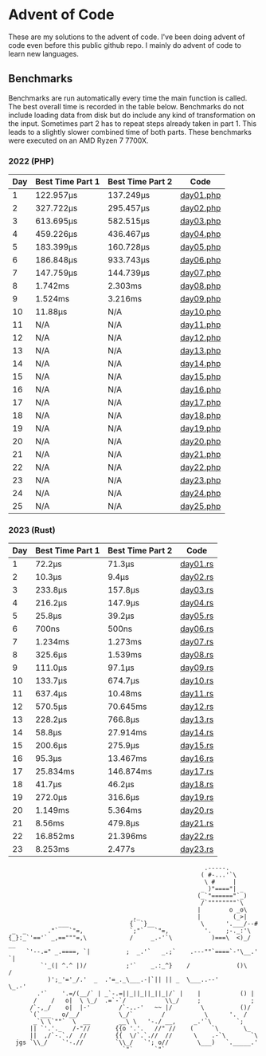# Advent of Code
These are my solutions to the advent of code. I've been doing advent of code even before this public github repo. I mainly do advent of code to learn new languages.

## Benchmarks
Benchmarks are run automatically every time the main function is called. The best overall
time is recorded in the table below. Benchmarks do not include loading data from disk but do
include any kind of transformation on the input. Sometimes part 2 has to repeat steps already
taken in part 1. This leads to a slightly slower combined time of both parts. These benchmarks
were executed on an AMD Ryzen 7 7700X.
### 2022 (PHP)
<!-- SOT2022 -->
| Day | Best Time Part 1 | Best Time Part 2 | Code |
|---|---|---|---|
| 1 | 122.957μs <!-- 122957 --> | 137.249μs <!-- 137249 --> | [day01.php](https://github.com/konstantin-lukas/advent-of-code/blob/master/2022-php/src/day01.php) |
| 2 | 327.722μs <!-- 327722 --> | 295.457μs <!-- 295457 --> | [day02.php](https://github.com/konstantin-lukas/advent-of-code/blob/master/2022-php/src/day02.php) |
| 3 | 613.695μs <!-- 613695 --> | 582.515μs <!-- 582515 --> | [day03.php](https://github.com/konstantin-lukas/advent-of-code/blob/master/2022-php/src/day03.php) |
| 4 | 459.226μs <!-- 459226 --> | 436.467μs <!-- 436467 --> | [day04.php](https://github.com/konstantin-lukas/advent-of-code/blob/master/2022-php/src/day04.php) |
| 5 | 183.399μs <!-- 183399 --> | 160.728μs <!-- 160728 --> | [day05.php](https://github.com/konstantin-lukas/advent-of-code/blob/master/2022-php/src/day05.php) |
| 6 | 186.848μs <!-- 186848 --> | 933.743μs <!-- 933743 --> | [day06.php](https://github.com/konstantin-lukas/advent-of-code/blob/master/2022-php/src/day06.php) |
| 7 | 147.759μs <!-- 147759 --> | 144.739μs <!-- 144739 --> | [day07.php](https://github.com/konstantin-lukas/advent-of-code/blob/master/2022-php/src/day07.php) |
| 8 | 1.742ms <!-- 1742281 --> | 2.303ms <!-- 2303361 --> | [day08.php](https://github.com/konstantin-lukas/advent-of-code/blob/master/2022-php/src/day08.php) |
| 9 | 1.524ms <!-- 1524767 --> | 3.216ms <!-- 3216365 --> | [day09.php](https://github.com/konstantin-lukas/advent-of-code/blob/master/2022-php/src/day09.php) |
| 10 | 11.88μs <!-- 11880 --> | N/A <!-- 9223372036854775807 --> | [day10.php](https://github.com/konstantin-lukas/advent-of-code/blob/master/2022-php/src/day10.php) |
| 11 | N/A <!-- 9223372036854775807 --> | N/A <!-- 9223372036854775807 --> | [day11.php](https://github.com/konstantin-lukas/advent-of-code/blob/master/2022-php/src/day11.php) |
| 12 | N/A <!-- 9223372036854775807 --> | N/A <!-- 9223372036854775807 --> | [day12.php](https://github.com/konstantin-lukas/advent-of-code/blob/master/2022-php/src/day12.php) |
| 13 | N/A <!-- 9223372036854775807 --> | N/A <!-- 9223372036854775807 --> | [day13.php](https://github.com/konstantin-lukas/advent-of-code/blob/master/2022-php/src/day13.php) |
| 14 | N/A <!-- 9223372036854775807 --> | N/A <!-- 9223372036854775807 --> | [day14.php](https://github.com/konstantin-lukas/advent-of-code/blob/master/2022-php/src/day14.php) |
| 15 | N/A <!-- 9223372036854775807 --> | N/A <!-- 9223372036854775807 --> | [day15.php](https://github.com/konstantin-lukas/advent-of-code/blob/master/2022-php/src/day15.php) |
| 16 | N/A <!-- 9223372036854775807 --> | N/A <!-- 9223372036854775807 --> | [day16.php](https://github.com/konstantin-lukas/advent-of-code/blob/master/2022-php/src/day16.php) |
| 17 | N/A <!-- 9223372036854775807 --> | N/A <!-- 9223372036854775807 --> | [day17.php](https://github.com/konstantin-lukas/advent-of-code/blob/master/2022-php/src/day17.php) |
| 18 | N/A <!-- 9223372036854775807 --> | N/A <!-- 9223372036854775807 --> | [day18.php](https://github.com/konstantin-lukas/advent-of-code/blob/master/2022-php/src/day18.php) |
| 19 | N/A <!-- 9223372036854775807 --> | N/A <!-- 9223372036854775807 --> | [day19.php](https://github.com/konstantin-lukas/advent-of-code/blob/master/2022-php/src/day19.php) |
| 20 | N/A <!-- 9223372036854775807 --> | N/A <!-- 9223372036854775807 --> | [day20.php](https://github.com/konstantin-lukas/advent-of-code/blob/master/2022-php/src/day20.php) |
| 21 | N/A <!-- 9223372036854775807 --> | N/A <!-- 9223372036854775807 --> | [day21.php](https://github.com/konstantin-lukas/advent-of-code/blob/master/2022-php/src/day21.php) |
| 22 | N/A <!-- 9223372036854775807 --> | N/A <!-- 9223372036854775807 --> | [day22.php](https://github.com/konstantin-lukas/advent-of-code/blob/master/2022-php/src/day22.php) |
| 23 | N/A <!-- 9223372036854775807 --> | N/A <!-- 9223372036854775807 --> | [day23.php](https://github.com/konstantin-lukas/advent-of-code/blob/master/2022-php/src/day23.php) |
| 24 | N/A <!-- 9223372036854775807 --> | N/A <!-- 9223372036854775807 --> | [day24.php](https://github.com/konstantin-lukas/advent-of-code/blob/master/2022-php/src/day24.php) |
| 25 | N/A <!-- 9223372036854775807 --> | N/A <!-- 9223372036854775807 --> | [day25.php](https://github.com/konstantin-lukas/advent-of-code/blob/master/2022-php/src/day25.php) |
<!-- EOT2022 -->

### 2023 (Rust)
<!-- SOT2023 -->
| Day | Best Time Part 1 | Best Time Part 2 | Code |
|---|---|---|---|
| 1 | 72.2μs <!-- 72200 --> | 71.3μs <!-- 71300 --> | [day01.rs](https://github.com/konstantin-lukas/advent-of-code/blob/master/2023-rust/src/solutions/day01.rs) |
| 2 | 10.3μs <!-- 10300 --> | 9.4μs <!-- 9400 --> | [day02.rs](https://github.com/konstantin-lukas/advent-of-code/blob/master/2023-rust/src/solutions/day02.rs) |
| 3 | 233.8μs <!-- 233800 --> | 157.8μs <!-- 157800 --> | [day03.rs](https://github.com/konstantin-lukas/advent-of-code/blob/master/2023-rust/src/solutions/day03.rs) |
| 4 | 216.2μs <!-- 216200 --> | 147.9μs <!-- 147900 --> | [day04.rs](https://github.com/konstantin-lukas/advent-of-code/blob/master/2023-rust/src/solutions/day04.rs) |
| 5 | 25.8μs <!-- 25800 --> | 39.2μs <!-- 39200 --> | [day05.rs](https://github.com/konstantin-lukas/advent-of-code/blob/master/2023-rust/src/solutions/day05.rs) |
| 6 | 700ns <!-- 700 --> | 500ns <!-- 500 --> | [day06.rs](https://github.com/konstantin-lukas/advent-of-code/blob/master/2023-rust/src/solutions/day06.rs) |
| 7 | 1.234ms <!-- 1234600 --> | 1.273ms <!-- 1273700 --> | [day07.rs](https://github.com/konstantin-lukas/advent-of-code/blob/master/2023-rust/src/solutions/day07.rs) |
| 8 | 325.6μs <!-- 325600 --> | 1.539ms <!-- 1539200 --> | [day08.rs](https://github.com/konstantin-lukas/advent-of-code/blob/master/2023-rust/src/solutions/day08.rs) |
| 9 | 111.0μs <!-- 111000 --> | 97.1μs <!-- 97100 --> | [day09.rs](https://github.com/konstantin-lukas/advent-of-code/blob/master/2023-rust/src/solutions/day09.rs) |
| 10 | 133.7μs <!-- 133700 --> | 674.7μs <!-- 674700 --> | [day10.rs](https://github.com/konstantin-lukas/advent-of-code/blob/master/2023-rust/src/solutions/day10.rs) |
| 11 | 637.4μs <!-- 637400 --> | 10.48ms <!-- 10480800 --> | [day11.rs](https://github.com/konstantin-lukas/advent-of-code/blob/master/2023-rust/src/solutions/day11.rs) |
| 12 | 570.5μs <!-- 570500 --> | 70.645ms <!-- 70645900 --> | [day12.rs](https://github.com/konstantin-lukas/advent-of-code/blob/master/2023-rust/src/solutions/day12.rs) |
| 13 | 228.2μs <!-- 228200 --> | 766.8μs <!-- 766800 --> | [day13.rs](https://github.com/konstantin-lukas/advent-of-code/blob/master/2023-rust/src/solutions/day13.rs) |
| 14 | 58.8μs <!-- 58800 --> | 27.914ms <!-- 27914400 --> | [day14.rs](https://github.com/konstantin-lukas/advent-of-code/blob/master/2023-rust/src/solutions/day14.rs) |
| 15 | 200.6μs <!-- 200600 --> | 275.9μs <!-- 275900 --> | [day15.rs](https://github.com/konstantin-lukas/advent-of-code/blob/master/2023-rust/src/solutions/day15.rs) |
| 16 | 95.3μs <!-- 95300 --> | 13.467ms <!-- 13046700 --> | [day16.rs](https://github.com/konstantin-lukas/advent-of-code/blob/master/2023-rust/src/solutions/day16.rs) |
| 17 | 25.834ms <!-- 25834800 --> | 146.874ms <!-- 146874600 --> | [day17.rs](https://github.com/konstantin-lukas/advent-of-code/blob/master/2023-rust/src/solutions/day17.rs) |
| 18 | 41.7μs <!-- 41700 --> | 46.2μs <!-- 46200 --> | [day18.rs](https://github.com/konstantin-lukas/advent-of-code/blob/master/2023-rust/src/solutions/day18.rs) |
| 19 | 272.0μs <!-- 272000 --> | 316.6μs <!-- 316600 --> | [day19.rs](https://github.com/konstantin-lukas/advent-of-code/blob/master/2023-rust/src/solutions/day19.rs) |
| 20 | 1.149ms <!-- 1149800 --> | 5.364ms <!-- 5364400 --> | [day20.rs](https://github.com/konstantin-lukas/advent-of-code/blob/master/2023-rust/src/solutions/day20.rs) |
| 21 | 8.56ms <!-- 8560300 --> | 479.8μs <!-- 479800 --> | [day21.rs](https://github.com/konstantin-lukas/advent-of-code/blob/master/2023-rust/src/solutions/day21.rs) |
| 22 | 16.852ms <!-- 16852500 --> | 21.396ms <!-- 21396400 --> | [day22.rs](https://github.com/konstantin-lukas/advent-of-code/blob/master/2023-rust/src/solutions/day22.rs) |
| 23 | 8.253ms <!-- 8253900 --> | 2.477s <!-- 2477428200 --> | [day23.rs](https://github.com/konstantin-lukas/advent-of-code/blob/master/2023-rust/src/solutions/day23.rs) |
<!-- EOT2023 -->

```
                                                       .-----.
                                                      ( #-...'`\
                                                       \ #     |
                                                      _ )"===="| _
                                                     (_`"======"`_)
                                                      /`""""""""`\
                                                     |        o _o\
                                   ,_                |         (_>|
              ___                 {` `}__             \      '.___/--#
 _  _      ."`   `"=,             `;"`   `"=,          '.    ;-._:'\
{_}:_`'=='` _,=="""=,\            /     _.-'`\           )===\  <)_/  __
     `'--.=" _.====, `|          ;  _.'`   _.;`    .---""`====`-'\__.'  `|
         `'_(| ^.^ |)/           ;'`    _.:_^}    /             ()\     /
           )';_'='_/.'  _  .'=_._\___.-|`|| || _  \___..--'        \_.-'
        .'`    '.=/(__/` | _`-.=||_||_||_||_|/` |    |           () |
       /    /   o|  \ \_/  .=`-`/           \\_/     ;              ;
      /`-,_/    o|  |-'        /`-..-'   ~~ |/        \          ()/
      `(`___   o/__/           \_/`        /           \      '.  /
       _`\ \`""`  \  __        __\ \   '-./ __,     _.'`\       `;
      || `'.'._   /-"//       {{o '.'.   //" //    (     `\       \_
      ||  ,/`-.`./  //        {{  \/`.`.//  //      \    .-`\       `\
  jgs `\\_/    `'-.//         `\\_/   `'; o//        \___)   `._____.'
                                `"`      `"`
```
